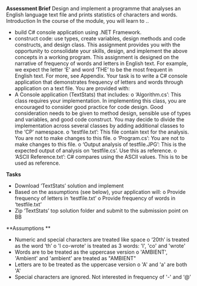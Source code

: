 **Assessment Brief**
Design and implement a programme that analyses an English language text file and prints statistics of characters and words.
Introduction
In the course of the module, you will learn to ..
-	build C# console application using .NET Framework. 
-	construct code: use types, create variables, design methods and code constructs, and design class.
This assignment provides you with the opportunity to consolidate your skills,  design, and implement the above concepts in a working program.
This assignment is designed on the narrative of frequency of words and letters in English text. For example, we expect the letter ‘E’ and word ‘THE’ to be the most frequent in English text. For more, see Appendix.
Your task is to write a C# console application that demonstrates frequency of letters and words through application on a text file.
You are provided with:
-	A Console application (TextStats) that includes: 
o	‘Algorithm.cs’: This class requires your implementation. In implementing this class, you are encouraged to consider good practice for code design. Good consideration needs to be given to method design, sensible use of types and variables, and good code construct. You may decide to divide the implementation across several classes by adding additional classes to the ‘CP’ namespace.
o	‘testfile.txt’: This file contain text for the analysis. You are not to make changes to this file. 
o	‘Program.cs’: You are not to make changes to this file.
o	‘Output analysis of testfile.JPG’: This is the expected output of analysis on ‘testfile.cs’. Use this as reference.
o	‘ASCII Reference.txt’: C# compares using the ASCII values. This is to be used as reference.

**Tasks**
-	Download ‘TextStats’ solution and implement
-	Based on the assumptions (see below), your application will:
o	Provide frequency of letters in ‘testfile.txt’
o	Provide frequency of words in ‘testfile.txt’
-	Zip ‘TextStats’ top solution folder and submit to the submission point on BB
  
**Assumptions **
-	Numeric and special characters are treated like space
o	‘20th’ is treated as the word ‘th’
o	'I co-wrote' is treated as 3 words: 'I', 'co' and 'wrote'
-	Words are to be treated as the uppercase version
o	'AMBIENT', 'Ambient' and 'ambient' are treated as "AMBIENT"
-	Letters are to be treated as the uppercase version
o	'A' and 'a' are both 'A'
-	Special characters are ignored. Not interested in frequency of '-' and ‘@’


